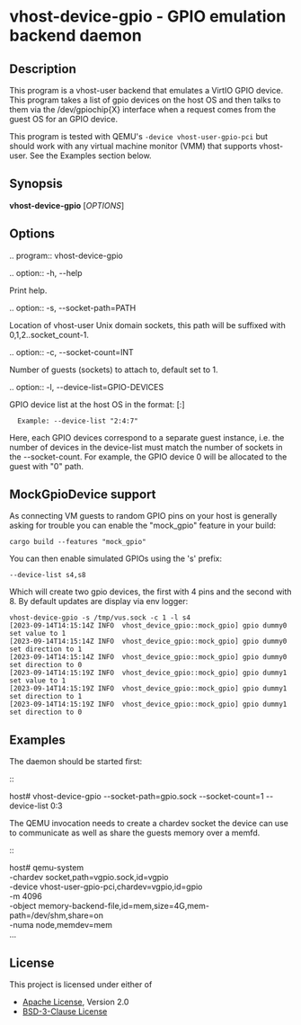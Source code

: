 # vhost-device-gpio - GPIO emulation backend daemon

## Description
This program is a vhost-user backend that emulates a VirtIO GPIO device. This
program takes a list of gpio devices on the host OS and then talks to them via
the /dev/gpiochip{X} interface when a request comes from the guest OS for an
GPIO device.

This program is tested with QEMU's `-device vhost-user-gpio-pci` but should
work with any virtual machine monitor (VMM) that supports vhost-user. See the
Examples section below.

## Synopsis

**vhost-device-gpio** [*OPTIONS*]

## Options

.. program:: vhost-device-gpio

.. option:: -h, --help

  Print help.

.. option:: -s, --socket-path=PATH

  Location of vhost-user Unix domain sockets, this path will be suffixed with
  0,1,2..socket_count-1.

.. option:: -c, --socket-count=INT

  Number of guests (sockets) to attach to, default set to 1.

.. option:: -l, --device-list=GPIO-DEVICES

  GPIO device list at the host OS in the format:
      <device1>[:<device2>]

      Example: --device-list "2:4:7"

  Here, each GPIO devices correspond to a separate guest instance, i.e. the
  number of devices in the device-list must match the number of sockets in the
  --socket-count. For example, the GPIO device 0 will be allocated to the guest
  with "<socket-path>0" path.

## MockGpioDevice support

As connecting VM guests to random GPIO pins on your host is generally
asking for trouble you can enable the "mock_gpio" feature in your build:

    cargo build --features "mock_gpio"

You can then enable simulated GPIOs using the 's' prefix:

    --device-list s4,s8

Which will create two gpio devices, the first with 4 pins and the
second with 8. By default updates are display via env logger:

    vhost-device-gpio -s /tmp/vus.sock -c 1 -l s4
    [2023-09-14T14:15:14Z INFO  vhost_device_gpio::mock_gpio] gpio dummy0 set value to 1
    [2023-09-14T14:15:14Z INFO  vhost_device_gpio::mock_gpio] gpio dummy0 set direction to 1
    [2023-09-14T14:15:14Z INFO  vhost_device_gpio::mock_gpio] gpio dummy0 set direction to 0
    [2023-09-14T14:15:19Z INFO  vhost_device_gpio::mock_gpio] gpio dummy1 set value to 1
    [2023-09-14T14:15:19Z INFO  vhost_device_gpio::mock_gpio] gpio dummy1 set direction to 1
    [2023-09-14T14:15:19Z INFO  vhost_device_gpio::mock_gpio] gpio dummy1 set direction to 0

## Examples

The daemon should be started first:

::

  host# vhost-device-gpio --socket-path=gpio.sock --socket-count=1 --device-list 0:3

The QEMU invocation needs to create a chardev socket the device can
use to communicate as well as share the guests memory over a memfd.

::

  host# qemu-system \
      -chardev socket,path=vgpio.sock,id=vgpio \
      -device vhost-user-gpio-pci,chardev=vgpio,id=gpio \
      -m 4096 \
      -object memory-backend-file,id=mem,size=4G,mem-path=/dev/shm,share=on \
      -numa node,memdev=mem \
      ...

## License

This project is licensed under either of

- [Apache License](http://www.apache.org/licenses/LICENSE-2.0), Version 2.0
- [BSD-3-Clause License](https://opensource.org/licenses/BSD-3-Clause)
